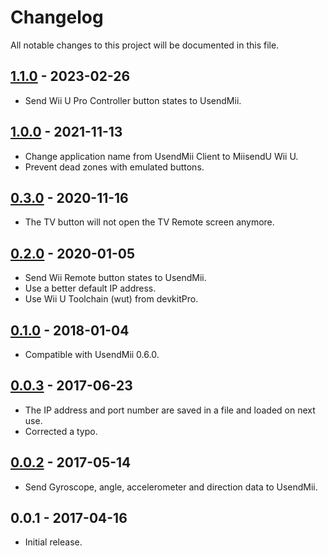 # Changelog

All notable changes to this project will be documented in this file.

## [1.1.0] - 2023-02-26

- Send Wii U Pro Controller button states to UsendMii.

## [1.0.0] - 2021-11-13

- Change application name from UsendMii Client to MiisendU Wii U.
- Prevent dead zones with emulated buttons.

## [0.3.0] - 2020-11-16

- The TV button will not open the TV Remote screen anymore.

## [0.2.0] - 2020-01-05

- Send Wii Remote button states to UsendMii.
- Use a better default IP address.
- Use Wii U Toolchain (wut) from devkitPro.

## [0.1.0] - 2018-01-04

- Compatible with UsendMii 0.6.0.

## [0.0.3] - 2017-06-23

- The IP address and port number are saved in a file and loaded on next use.
- Corrected a typo.

## [0.0.2] - 2017-05-14

- Send Gyroscope, angle, accelerometer and direction data to UsendMii.

## 0.0.1 - 2017-04-16

- Initial release.

[1.1.0]: https://github.com/Crayon2000/MiisendU-Wii-U/compare/v1.0.0...v1.1.0
[1.0.0]: https://github.com/Crayon2000/MiisendU-Wii-U/compare/v0.3.0...v1.0.0
[0.3.0]: https://github.com/Crayon2000/MiisendU-Wii-U/compare/v0.2.0...v0.3.0
[0.2.0]: https://github.com/Crayon2000/MiisendU-Wii-U/compare/v0.1.0...v0.2.0
[0.1.0]: https://github.com/Crayon2000/MiisendU-Wii-U/compare/v0.0.3...v0.1.0
[0.0.3]: https://github.com/Crayon2000/MiisendU-Wii-U/compare/v0.0.2...v0.0.3
[0.0.2]: https://github.com/Crayon2000/MiisendU-Wii-U/compare/v0.0.1...v0.0.2
